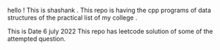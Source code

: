 hello ! This is shashank . This repo is having the cpp programs of data structures of the practical list of my college .

                                  
This is Date 6 july 2022 
This repo has leetcode solution of some of the attempted question.